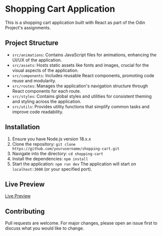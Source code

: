 # Shopping Cart Application

This is a shopping cart application built with React as part of the Odin Project's assignments. 

## Project Structure

- `src/animations`: Contains JavaScript files for animations, enhancing the UI/UX of the application.
- `src/assets`: Hosts static assets like fonts and images, crucial for the visual aspects of the application.
- `src/components`: Includes reusable React components, promoting code reuse and modularity.
- `src/routes`: Manages the application's navigation structure through React components for each route.
- `src/styles`: Contains global styles and utilities for consistent theming and styling across the application.
- `src/utils`: Provides utility functions that simplify common tasks and improve code readability.

## Installation

1. Ensure you have Node.js version 18.x.x
2. Clone the repository: `git clone https://github.com/yourusername/shopping-cart.git`
3. Navigate into the directory: `cd shopping-cart`
4. Install the dependencies: `npm install`
5. Start the application: `npm run dev`
The application will start on `localhost:3000` (or your specified port).

## Live Preview
[Live Preview](https://shopping-cart-peach-one.vercel.app/shop)

## Contributing

Pull requests are welcome. For major changes, please open an issue first to discuss what you would like to change.

